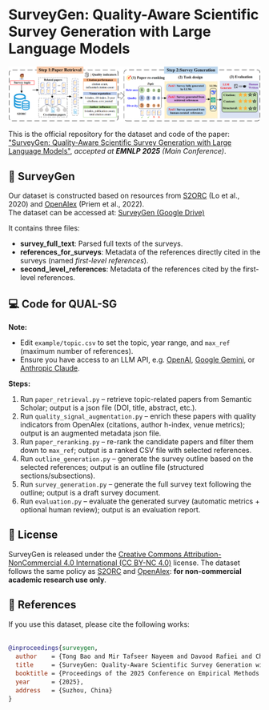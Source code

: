 # SurveyGen: Quality-Aware Scientific Survey Generation with Large Language Models

![SurveyGen Overview](./Code/SurveyGen.png)

This is the official repository for the dataset and code of the paper:  ["SurveyGen: Quality-Aware Scientific Survey Generation with Large Language Models"](https://arxiv.org/abs/2508.17647),  *accepted at **EMNLP 2025** (Main Conference)*.


## 📂 SurveyGen

Our dataset is constructed based on resources from [S2ORC](https://allenai.org/data/s2orc) (Lo et al., 2020) and [OpenAlex](https://openalex.org/) (Priem et al., 2022).  
The dataset can be accessed at:  [SurveyGen (Google Drive)](https://drive.google.com/drive/folders/1ky6FAd2rs9XPjmOrTMScPbPu_tBv4veh?usp=sharing)  

It contains three files:  

- **survey_full_text**: Parsed full texts of the surveys.  
- **references_for_surveys**: Metadata of the references directly cited in the surveys (named *first-level references*). 
- **second_level_references**: Metadata of the references cited by the first-level references.  

## 💻 Code for QUAL-SG

**Note:**  
- Edit `example/topic.csv` to set the topic, year range, and `max_ref` (maximum number of references).  
- Ensure you have access to an LLM API, e.g. [OpenAI](https://platform.openai.com/), [Google Gemini](https://ai.google/discover/gemini/), or [Anthropic Claude](https://www.anthropic.com/claude).  

**Steps:**  
1. Run `paper_retrieval.py` – retrieve topic-related papers from Semantic Scholar; output is a json file (DOI, title, abstract, etc.).  
2. Run `quality_signal_augmentation.py` – enrich these papers with quality indicators from OpenAlex (citations, author h-index, venue metrics); output is an augmented metadata json file. 
3. Run `paper_reranking.py` – re-rank the candidate papers and filter them down to `max_ref`; output is a ranked CSV file with selected references.  
4. Run `outline_generation.py` – generate the survey outline based on the selected references; output is an outline file (structured sections/subsections).  
5. Run `survey_generation.py` – generate the full survey text following the outline; output is a draft survey document.  
6. Run `evaluation.py` – evaluate the generated survey (automatic metrics + optional human review); output is an evaluation report.  

## 📜 License

SurveyGen is released under the [Creative Commons Attribution-NonCommercial 4.0 International (CC BY-NC 4.0)](https://creativecommons.org/licenses/by-nc/4.0/legalcode) license.  The dataset follows the same policy as [S2ORC](https://allenai.org/data/s2orc) and [OpenAlex](https://openalex.org/): **for non-commercial academic research use only**.


## 📖 References

If you use this dataset, please cite the following works:

```bibtex

@inproceedings{surveygen,
  author    = {Tong Bao and Mir Tafseer Nayeem and Davood Rafiei and Chengzhi Zhang},
  title     = {SurveyGen: Quality-Aware Scientific Survey Generation with Large Language Models},
  booktitle = {Proceedings of the 2025 Conference on Empirical Methods in Natural Language Processing (EMNLP)},
  year      = {2025},
  address   = {Suzhou, China}
}
